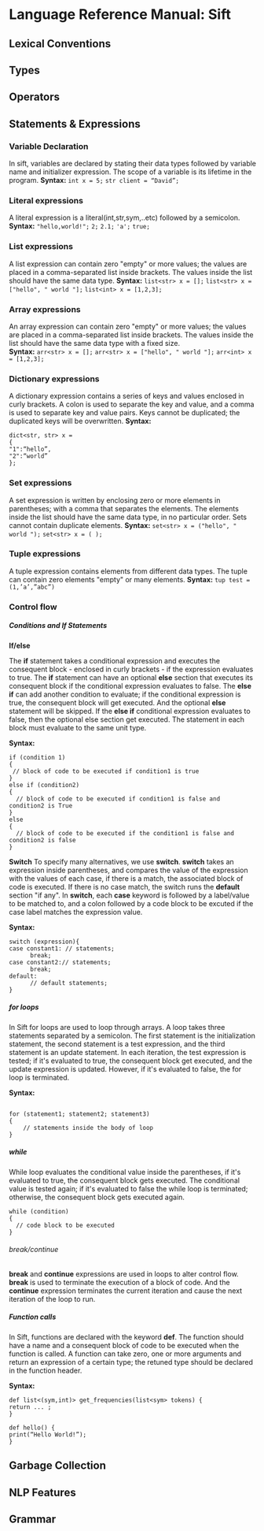 # Language Reference Manual: Sift

## Lexical Conventions

## Types

## Operators 

## Statements & Expressions
### Variable Declaration 
In sift, variables are declared by stating their data types followed by variable name and initializer expression. The scope of a variable is its lifetime in the program. 
**Syntax:**
`int x = 5;`
`str client = “David”;`

### Literal expressions
A literal expression is a literal(int,str,sym,..etc) followed by a semicolon. 
**Syntax:**
`"hello,world!";`
`2;`
`2.1;`
`'a';`
`true;`

### List expressions 
A list expression can contain zero "empty" or more values; the values are placed in a comma-separated list inside brackets. The values inside the list should have the same data type. 
**Syntax:**
`list<str> x = [];`
`list<str> x = ["hello", " world "];`
`list<int> x = [1,2,3];`

### Array expressions 
An array expression can contain zero "empty" or more values; the values are placed in a comma-separated list inside brackets. The values inside the list should have the same data type with a fixed size.  
**Syntax:**
`arr<str> x = [];`
`arr<str> x = ["hello", " world "];`
`arr<int> x = [1,2,3];`

### Dictionary expressions
A dictionary expression contains a series of keys and values enclosed in curly brackets. A colon is used to separate the key and value, and a comma is used to separate key and value pairs. Keys cannot be duplicated; the duplicated keys will be overwritten. 
**Syntax:**
```
dict<str, str> x = 
{
"1":“hello”,
"2":“world”
}; 
```
### Set expressions
A set expression is written by enclosing zero or more elements in parentheses; with a comma that separates the elements. 
The elements inside the list should have the same data type, in no particular order. Sets cannot contain duplicate elements. 
**Syntax:**
`set<str> x = ("hello", " world ");`
`set<str> x = ( );`

### Tuple expressions
A tuple expression contains elements from different data types. The tuple can contain zero elements "empty" or many elements. 
**Syntax:** 
`tup test = (1,’a’,”abc”)`

### Control flow 
##### Conditions and If Statements

**If/else**

The **if** statement takes a conditional expression and executes the consequent block - enclosed in curly brackets -  if the expression evaluates to true. The **if** statement can have an optional **else** section that executes its consequent block if the conditional expression evaluates to false. 
The **else if** can add another condition to evaluate; if the conditional expression is true, the consequent block will get executed. And the optional **else** statement will be skipped. If the **else if** conditional expression evaluates to false, then the optional else section get executed. 
The statement in each block must evaluate to the same unit type. 
 
**Syntax:** 
```
if (condition 1)
{
 // block of code to be executed if condition1 is true 
} 
else if (condition2) 
{
  // block of code to be executed if condition1 is false and condition2 is True
} 
else
{
  // block of code to be executed if the condition1 is false and condition2 is false
}
```

**Switch**
To specify many alternatives, we use **switch**. 
**switch** takes an expression inside parentheses, and compares the value of the expression with the values of each case, if there is a match, the associated block of code is executed. If there is no case match, the switch runs the **default** section "if any". 
In **switch**, each **case** keyword is followed by a label/value to be matched to, and a colon followed by a code block to be excuted if the case label matches the expression value. 

**Syntax:** 
```
switch (expression){
case constant1: // statements;
      break;
case constant2:// statements;
      break;
default:
      // default statements;
}
```
##### for loops 
In Sift for loops are used to loop through arrays. A loop takes three statements separated by a semicolon. The first statement is the initialization statement, the second statement is a test expression, and the third statement is an update statement. In each iteration, the test expression is tested; if it's evaluated to true, the consequent block get executed, and the update expression is updated. However, if it's evaluated to false, the for loop is terminated.

**Syntax:** 
```

for (statement1; statement2; statement3)
{
    // statements inside the body of loop
}
```
##### while 

While loop evaluates the conditional value inside the parentheses, if it's evaluated to true, the consequent block gets executed. The conditional value is tested again; if it's evaluated to false the while loop is terminated; otherwise, the consequent block gets executed again. 

```
while (condition) 
{
  // code block to be executed
} 
```

######  break/continue
**break** and **continue** expressions are used in loops to alter control flow.
**break** is used to terminate the execution of a block of code. And the **continue** expression terminates the current iteration and cause the next iteration of the loop to run.

##### Function calls 
In Sift, functions are declared with the keyword **def**. The function should have a name and a consequent block of code to be executed when the function is called.
A function can take zero, one or more arguments and return an expression of a certain type; the retuned type should be declared in the function header. 

**Syntax:**
```
def list<(sym,int)> get_frequencies(list<sym> tokens) {
return ... ; 
}
```
```
def hello() {
print(“Hello World!”);
}
```

## Garbage Collection 

## NLP Features 

## Grammar